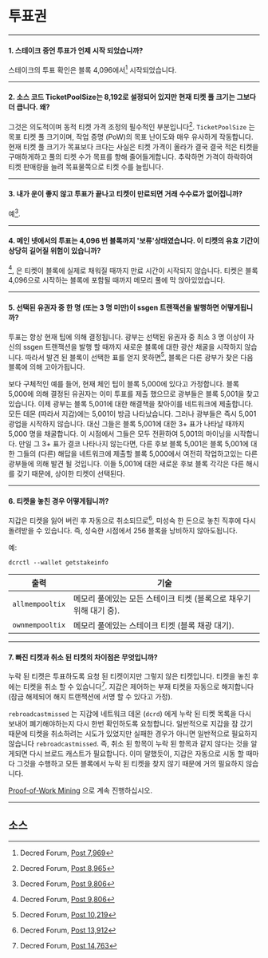 # 투표권 

---

#### 1. 스테이크 증언 투표가 언제 시작 되었습니까? 

스테이크의 투표 확인은 블록 4,096에서[^7969] 시작되었습니다.

---

#### 2. 소스 코드 TicketPoolSize는 8,192로 설정되어 있지만 현재 티켓 풀 크기는 그보다 더 큽니다. 왜? 

그것은 의도적이며 동적 티켓 가격 조정의 필수적인 부분입니다[^8965]. `TicketPoolSize` 는 목표 티켓 풀 크기이며, 작업 증명 (PoW)의 목표 난이도와 매우 유사하게 작동합니다. 현재 티켓 풀 크기가 목표보다 크다는 사실은 티켓 가격이 올라가 결국 결국 적은 티켓을 구매하게하고 풀의 티켓 수가 목표를 향해 줄어들게합니다. 추락하면 가격이 하락하여 티켓 판매량을 늘려 목표물쪽으로 티켓 수를 늘립니다.

---

#### 3. 내가 운이 좋지 않고 투표가 끝나고 티켓이 만료되면 거래 수수료가 없어집니까? 

예[^9806].

---

#### 4. 메인 넷에서의 투표는 4,096 번 블록까지 '보류'상태였습니다. 이 티켓의 유효 기간이 상당히 길어질 위험이 있습니까?

[^9806], 은 티켓이 블록에 실제로 채워질 때까지 만료 시간이 시작되지 않습니다. 티켓은 블록 4,096으로 시작하는 블록에 포함될 때까지 메모리 풀에 막 앉아있었습니다.

---

#### 5. 선택된 유권자 중 한 명 (또는 3 명 미만)이 ssgen 트랜잭션을 발행하면 어떻게됩니까? 

투표는 항상 현재 팁에 의해 결정됩니다. 광부는 선택된 유권자 중 최소 3 명 이상이 자신의 ssgen 트랜잭션을 발행 할 때까지 새로운 블록에 대한 광산 채굴을 시작하지 않습니다. 따라서 발견 된 블록이 선택한 표를 얻지 못하면[^10219], 블록은 다른 광부가 찾은 다음 블록에 의해 고아가됩니다.

보다 구체적인 예를 들어, 현재 체인 팁이 블록 5,000에 있다고 가정합니다. 블록 5,000에 의해 결정된 유권자는 이미 투표를 제출 했으므로 광부들은 블록 5,001을 찾고 있습니다. 이제 광부는 블록 5,001에 대한 해결책을 찾아이를 네트워크에 제출합니다. 모든 데몬 (따라서 지갑)에는 5,001이 방금 나타났습니다. 그러나 광부들은 즉시 5,001 광업을 시작하지 않습니다. 대신 그들은 블록 5,001에 대한 3+ 표가 나타날 때까지 5,000 명을 채굴합니다. 이 시점에서 그들은 모두 전환하여 5,001의 마이닝을 시작합니다. 만일 그 3+ 표가 결코 나타나지 않는다면, 다른 후보 블록 5,001은 블록 5,001에 대한 그들의 (다른) 해답을 네트워크에 제출할 블록 5,000에서 여전히 작업하고있는 다른 광부들에 의해 발견 될 것입니다. 이들 5,001에 대한 새로운 후보 블록 각각은 다른 해시를 갖기 때문에, 상이한 티켓이 선택된다.

---

#### 6. 티켓을 놓친 경우 어떻게됩니까? 

지갑은 티켓을 잃어 버린 후 자동으로 취소되므로[^13912], 미성숙 한 돈으로 놓친 직후에 다시 돌려받을 수 있습니다. 즉, 성숙한 시점에서 256 블록을 낭비하지 않아도됩니다.

예:

```no-highlight
dcrctl --wallet getstakeinfo
```

출력          | 기술
---             |---
`allmempooltix` | 메모리 풀에있는 모든 스테이크 티켓 (블록으로 채우기 위해 대기 중).
`ownmempooltix` | 메모리 풀에있는 스테이크 티켓 (블록 채광 대기).

---

#### 7. 빠진 티켓과 취소 된 티켓의 차이점은 무엇입니까?

누락 된 티켓은 투표하도록 요청 된 티켓이지만 그렇지 않은 티켓입니다. 티켓을 놓친 후에는 티켓을 취소 할 수 있습니다[^14763]. 지갑은 제어하는 ​​부재 티켓을 자동으로 해지합니다 (잠금 해제되어 해지 트랜잭션에 서명 할 수 있다고 가정).

 `rebroadcastmissed` 는 지갑에 네트워크 데몬 (`dcrd`) 에게 누락 된 티켓 목록을 다시 보내어 폐기해야하는지 다시 한번 확인하도록 요청합니다. 일반적으로 지갑을 잠 갔기 때문에 티켓을 취소하려는 시도가 있었지만 실패한 경우가 아니면 일반적으로 필요하지 않습니다 `rebroadcastmissed`. 즉, 취소 된 항목이 누락 된 항목과 같지 않다는 것을 알게되면 다시 브로드 캐스트가 필요합니다. 이미 말했듯이, 지갑은 자동으로 시동 할 때마다 그것을 수행하고 모든 블록에서 누락 된 티켓을 찾지 않기 때문에 거의 필요하지 않습니다.

[Proof-of-Work Mining](/mining/proof-of-work.md) 으로 계속 진행하십시오.

---

## <i class="fa fa-book"></i> 소스 

[^7969]: Decred Forum, [Post 7,969](https://forum.decred.org/threads/531/#post-7969)
[^8965]: Decred Forum, [Post 8,965](https://forum.decred.org/threads/531/page-2#post-8965)
[^9806]: Decred Forum, [Post 9,806](https://forum.decred.org/threads/180/page-6#post-9806)
[^10219]: Decred Forum, [Post 10,219](https://forum.decred.org/threads/180/page-6#post-10219)
[^13912]: Decred Forum, [Post 13,912](https://forum.decred.org/threads/1271/#post-13912)
[^14763]: Decred Forum, [Post 14,763](https://forum.decred.org/threads/1335/#post-14763)
